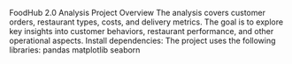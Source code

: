 FoodHub 2.0 Analysis
Project Overview
The analysis covers customer orders, restaurant types, costs, and delivery metrics. 
The goal is to explore key insights into customer behaviors, restaurant performance, and other operational aspects.
Install dependencies: The project uses the following libraries:
pandas
matplotlib
seaborn
